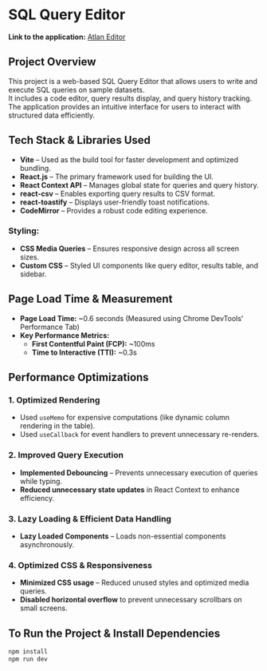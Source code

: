 # **SQL Query Editor**
**Link to the application:** [Atlan Editor](https://atlan-editor-gamma.vercel.app/)

## **Project Overview**
This project is a web-based SQL Query Editor that allows users to write and execute SQL queries on sample datasets.  
It includes a code editor, query results display, and query history tracking.  
The application provides an intuitive interface for users to interact with structured data efficiently.

## **Tech Stack & Libraries Used**
- **Vite** – Used as the build tool for faster development and optimized bundling.  
- **React.js** – The primary framework used for building the UI.  
- **React Context API** – Manages global state for queries and query history.  
- **react-csv** – Enables exporting query results to CSV format.  
- **react-toastify** – Displays user-friendly toast notifications.  
- **CodeMirror** – Provides a robust code editing experience.  

### **Styling:**
- **CSS Media Queries** – Ensures responsive design across all screen sizes.  
- **Custom CSS** – Styled UI components like query editor, results table, and sidebar.  

## **Page Load Time & Measurement**
- **Page Load Time:** ~0.6 seconds (Measured using Chrome DevTools' Performance Tab)  
- **Key Performance Metrics:**  
  - **First Contentful Paint (FCP):** ~100ms  
  - **Time to Interactive (TTI):** ~0.3s  

## **Performance Optimizations**
### **1. Optimized Rendering**
- Used `useMemo` for expensive computations (like dynamic column rendering in the table).  
- Used `useCallback` for event handlers to prevent unnecessary re-renders.  

### **2. Improved Query Execution**
- **Implemented Debouncing** – Prevents unnecessary execution of queries while typing.  
- **Reduced unnecessary state updates** in React Context to enhance efficiency.  

### **3. Lazy Loading & Efficient Data Handling**
- **Lazy Loaded Components** – Loads non-essential components asynchronously.  

### **4. Optimized CSS & Responsiveness**
- **Minimized CSS usage** – Reduced unused styles and optimized media queries.  
- **Disabled horizontal overflow** to prevent unnecessary scrollbars on small screens.  

## **To Run the Project & Install Dependencies**
```sh
npm install
npm run dev
